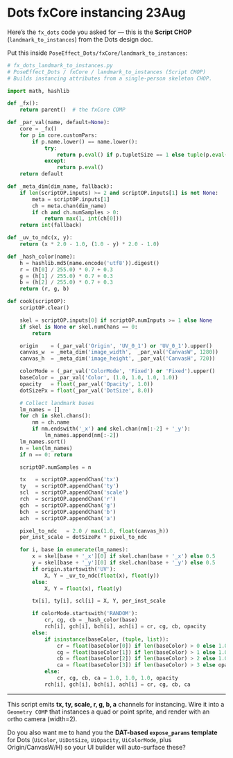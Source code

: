 # Dots fxCore instancing 23Aug

Here’s the `fx_dots` code you asked for — this is the **Script CHOP** (`landmark_to_instances`) from the Dots design doc.

Put this inside `PoseEffect_Dots/fxCore/landmark_to_instances`:

```python
# fx_dots_landmark_to_instances.py
# PoseEffect_Dots / fxCore / landmark_to_instances (Script CHOP)
# Builds instancing attributes from a single-person skeleton CHOP.

import math, hashlib

def _fx():
    return parent()  # the fxCore COMP

def _par_val(name, default=None):
    core = _fx()
    for p in core.customPars:
        if p.name.lower() == name.lower():
            try:
                return p.eval() if p.tupletSize == 1 else tuple(p.eval())
            except:
                return p.eval()
    return default

def _meta_dim(dim_name, fallback):
    if len(scriptOP.inputs) >= 2 and scriptOP.inputs[1] is not None:
        meta = scriptOP.inputs[1]
        ch = meta.chan(dim_name)
        if ch and ch.numSamples > 0:
            return max(1, int(ch[0]))
    return int(fallback)

def _uv_to_ndc(x, y):
    return (x * 2.0 - 1.0, (1.0 - y) * 2.0 - 1.0)

def _hash_color(name):
    h = hashlib.md5(name.encode('utf8')).digest()
    r = (h[0] / 255.0) * 0.7 + 0.3
    g = (h[1] / 255.0) * 0.7 + 0.3
    b = (h[2] / 255.0) * 0.7 + 0.3
    return (r, g, b)

def cook(scriptOP):
    scriptOP.clear()

    skel = scriptOP.inputs[0] if scriptOP.numInputs >= 1 else None
    if skel is None or skel.numChans == 0:
        return

    origin    = (_par_val('Origin', 'UV_0_1') or 'UV_0_1').upper()
    canvas_w  = _meta_dim('image_width',  _par_val('CanvasW', 1280))
    canvas_h  = _meta_dim('image_height', _par_val('CanvasH', 720))

    colorMode = (_par_val('ColorMode', 'Fixed') or 'Fixed').upper()
    baseColor = _par_val('Color', (1.0, 1.0, 1.0, 1.0))
    opacity   = float(_par_val('Opacity', 1.0))
    dotSizePx = float(_par_val('DotSize', 8.0))

    # Collect landmark bases
    lm_names = []
    for ch in skel.chans():
        nm = ch.name
        if nm.endswith('_x') and skel.chan(nm[:-2] + '_y'):
            lm_names.append(nm[:-2])
    lm_names.sort()
    n = len(lm_names)
    if n == 0: return

    scriptOP.numSamples = n

    tx   = scriptOP.appendChan('tx')
    ty   = scriptOP.appendChan('ty')
    scl  = scriptOP.appendChan('scale')
    rch  = scriptOP.appendChan('r')
    gch  = scriptOP.appendChan('g')
    bch  = scriptOP.appendChan('b')
    ach  = scriptOP.appendChan('a')

    pixel_to_ndc   = 2.0 / max(1.0, float(canvas_h))
    per_inst_scale = dotSizePx * pixel_to_ndc

    for i, base in enumerate(lm_names):
        x = skel[base + '_x'][0] if skel.chan(base + '_x') else 0.5
        y = skel[base + '_y'][0] if skel.chan(base + '_y') else 0.5
        if origin.startswith('UV'):
            X, Y = _uv_to_ndc(float(x), float(y))
        else:
            X, Y = float(x), float(y)

        tx[i], ty[i], scl[i] = X, Y, per_inst_scale

        if colorMode.startswith('RANDOM'):
            cr, cg, cb = _hash_color(base)
            rch[i], gch[i], bch[i], ach[i] = cr, cg, cb, opacity
        else:
            if isinstance(baseColor, (tuple, list)):
                cr = float(baseColor[0]) if len(baseColor) > 0 else 1.0
                cg = float(baseColor[1]) if len(baseColor) > 1 else 1.0
                cb = float(baseColor[2]) if len(baseColor) > 2 else 1.0
                ca = float(baseColor[3]) if len(baseColor) > 3 else opacity
            else:
                cr, cg, cb, ca = 1.0, 1.0, 1.0, opacity
            rch[i], gch[i], bch[i], ach[i] = cr, cg, cb, ca
```

------

This script emits **tx, ty, scale, r, g, b, a** channels for instancing. Wire it into a `Geometry COMP` that instances a quad or point sprite, and render with an ortho camera (width=2).

Do you also want me to hand you the **DAT-based `expose_params` template** for Dots (`UiColor`, `UiDotSize`, `UiOpacity`, `UiColorMode`, plus Origin/CanvasW/H) so your UI builder will auto-surface these?